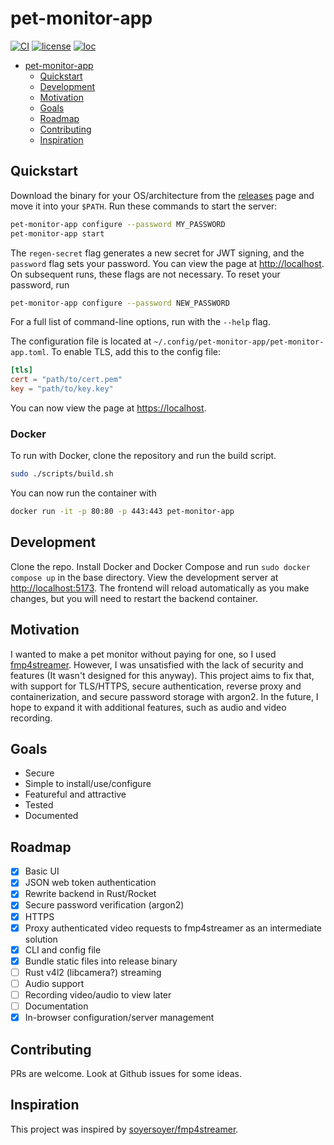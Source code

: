 # pet-monitor-app

[![CI](https://github.com/Stonks3141/pet-monitor-app/actions/workflows/ci.yml/badge.svg)](https://github.com/Stonks3141/pet-monitor-app/actions/workflows/ci.yml)
[![license](https://img.shields.io/static/v1?label=License&message=MIT&color=blue)](https://www.gnu.org/licenses/gpl-3.0.en.html)
[![loc](https://tokei.rs/b1/github/Stonks3141/pet-monitor-app)](https://github.com/XAMPPRocky/tokei)

- [pet-monitor-app](#pet-monitor-app)
  - [Quickstart](#quickstart)
  - [Development](#development)
  - [Motivation](#motivation)
  - [Goals](#goals)
  - [Roadmap](#roadmap)
  - [Contributing](#contributing)
  - [Inspiration](#inspiration)

## Quickstart

Download the binary for your OS/architecture from the
[releases](https://github.com/Stonks3141/pet-monitor-app/releases) page and
move it into your `$PATH`. Run these commands to start the server:

```sh
pet-monitor-app configure --password MY_PASSWORD
pet-monitor-app start
```

The `regen-secret` flag generates a new secret for JWT signing, and the
`password` flag sets your password. You can view the page at
[http://localhost](http://localhost). On subsequent runs, these flags are not
necessary. To reset your password, run

```sh
pet-monitor-app configure --password NEW_PASSWORD
```

For a full list of command-line options, run with the `--help` flag.

The configuration file is located at
`~/.config/pet-monitor-app/pet-monitor-app.toml`. To enable TLS, add this to
the config file:

```toml
[tls]
cert = "path/to/cert.pem"
key = "path/to/key.key"
```

You can now view the page at [https://localhost](https://localhost).

### Docker

To run with Docker, clone the repository and run the build script.

```sh
sudo ./scripts/build.sh
```

You can now run the container with

```sh
docker run -it -p 80:80 -p 443:443 pet-monitor-app
```

## Development

Clone the repo. Install Docker and Docker Compose and run `sudo docker compose up`
in the base directory. View the development server at [http://localhost:5173](http://localhost:5173).
The frontend will reload automatically as you make changes, but you will need
to restart the backend container.

## Motivation

I wanted to make a pet monitor without paying for one, so I used
[fmp4streamer](https://github.com/soyersoyer/fmp4streamer). However, I was
unsatisfied with the lack of security and features (It wasn't designed for this
anyway). This project aims to fix that, with support for TLS/HTTPS, secure
authentication, reverse proxy and containerization, and secure password storage
with argon2. In the future, I hope to expand it with additional features, such
as audio and video recording.

## Goals

- Secure
- Simple to install/use/configure
- Featureful and attractive
- Tested
- Documented

## Roadmap

- [x] Basic UI
- [x] JSON web token authentication
- [x] Rewrite backend in Rust/Rocket
- [x] Secure password verification (argon2)
- [x] HTTPS
- [x] Proxy authenticated video requests to fmp4streamer as an intermediate solution
- [x] CLI and config file
- [x] Bundle static files into release binary
- [ ] Rust v4l2 (libcamera?) streaming
- [ ] Audio support
- [ ] Recording video/audio to view later
- [ ] Documentation
- [x] In-browser configuration/server management

## Contributing

PRs are welcome. Look at Github issues for some ideas.

## Inspiration

This project was inspired by [soyersoyer/fmp4streamer](https://github.com/soyersoyer/fmp4streamer).
